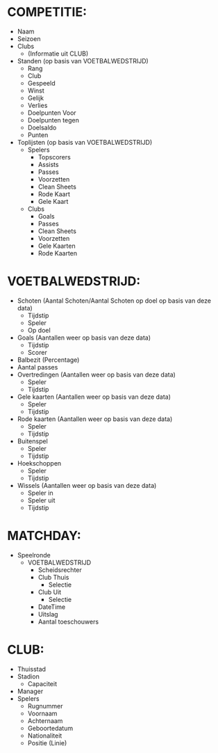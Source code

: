 # COMPETITIE:

- Naam
- Seizoen
- Clubs
	- (Informatie uit CLUB)
- Standen (op basis van VOETBALWEDSTRIJD)
	- Rang
	- Club
	- Gespeeld
	- Winst
	- Gelijk
	- Verlies
	- Doelpunten Voor
	- Doelpunten tegen
	- Doelsaldo
	- Punten
- Toplijsten (op basis van VOETBALWEDSTRIJD)
	- Spelers
		- Topscorers
		- Assists
		- Passes
		- Voorzetten
		- Clean Sheets
		- Rode Kaart
		- Gele Kaart
	- Clubs
		- Goals
		- Passes
		- Clean Sheets
		- Voorzetten
		- Gele Kaarten
		- Rode Kaarten
 
# VOETBALWEDSTRIJD:

- Schoten (Aantal Schoten/Aantal Schoten op doel op basis van deze data)
	- Tijdstip
	- Speler
	- Op doel
- Goals (Aantallen weer op basis van deze data)
	- Tijdstip
	- Scorer
- Balbezit (Percentage)
- Aantal passes
- Overtredingen (Aantallen weer op basis van deze data)
	- Speler
	- Tijdstip
- Gele kaarten (Aantallen weer op basis van deze data)
	- Speler
	- Tijdstip
- Rode kaarten (Aantallen weer op basis van deze data)
	- Speler
	- Tijdstip
- Buitenspel 
	- Speler
	- Tijdstip
- Hoekschoppen
	- Speler 
	- Tijdstip
- Wissels (Aantallen weer op basis van deze data)
	- Speler in
	- Speler uit
	- Tijdstip
 
# MATCHDAY:

- Speelronde
	- VOETBALWEDSTRIJD
		- Scheidsrechter
		- Club Thuis
			- Selectie
		- Club Uit
			- Selectie
		- DateTime
		- Uitslag
		- Aantal toeschouwers
 
# CLUB:

- Thuisstad
- Stadion
	- Capaciteit
- Manager
- Spelers
	- Rugnummer
	- Voornaam
	- Achternaam
	- Geboortedatum
	- Nationaliteit
	- Positie (Linie)
